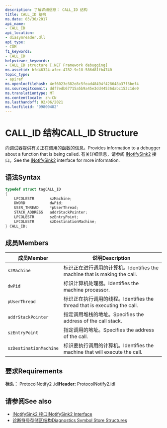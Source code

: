 ```yaml
---
description: 了解详细信息： CALL_ID 结构
title: CALL_ID 结构
ms.date: 03/30/2017
api_name:
- CALL_ID
api_location:
- diasymreader.dll
api_type:
- COM
f1_keywords:
- CALL_ID
helpviewer_keywords:
- CALL_ID structure [.NET Framework debugging]
ms.assetid: bfd46324-afec-4782-9c18-586d81fb4740
topic_type:
- apiref
ms.openlocfilehash: 4ef6023e382e8c5fead48494f428648a37f3bef4
ms.sourcegitcommit: ddf7edb67715a5b9a45e3dd44536dabc153c1de0
ms.translationtype: MT
ms.contentlocale: zh-CN
ms.lasthandoff: 02/06/2021
ms.locfileid: "99800482"
---
```

# <a name="call_id-structure"></a><span data-ttu-id="cf8d1-103">CALL_ID 结构</span><span class="sxs-lookup"><span data-stu-id="cf8d1-103">CALL_ID Structure</span></span>

<span data-ttu-id="cf8d1-104">向调试器提供有关正在调用的函数的信息。</span><span class="sxs-lookup"><span data-stu-id="cf8d1-104">Provides information to a debugger about a function that is being called.</span></span> <span data-ttu-id="cf8d1-105">有关详细信息，请参阅 [INotifySink2](inotifysink2-interface.md) 接口。</span><span class="sxs-lookup"><span data-stu-id="cf8d1-105">See the [INotifySink2](inotifysink2-interface.md) interface for more information.</span></span>  
  
## <a name="syntax"></a><span data-ttu-id="cf8d1-106">语法</span><span class="sxs-lookup"><span data-stu-id="cf8d1-106">Syntax</span></span>  
  
```cpp  
typedef struct tagCALL_ID  
{  
    LPCOLESTR       szMachine;  
    DWORD           dwPid;  
    USER_THREAD     *pUserThread;  
    STACK_ADDRESS   addrStackPointer;  
    LPCOLESTR       szEntryPoint;  
    LPCOLESTR       szDestinationMachine;  
} CALL_ID;  
```  
  
## <a name="members"></a><span data-ttu-id="cf8d1-107">成员</span><span class="sxs-lookup"><span data-stu-id="cf8d1-107">Members</span></span>  
  
|<span data-ttu-id="cf8d1-108">成员</span><span class="sxs-lookup"><span data-stu-id="cf8d1-108">Member</span></span>|<span data-ttu-id="cf8d1-109">说明</span><span class="sxs-lookup"><span data-stu-id="cf8d1-109">Description</span></span>|  
|------------|-----------------|  
|`szMachine`|<span data-ttu-id="cf8d1-110">标识正在进行调用的计算机。</span><span class="sxs-lookup"><span data-stu-id="cf8d1-110">Identifies the machine that is making the call.</span></span>|  
|`dwPid`|<span data-ttu-id="cf8d1-111">标识计算机处理器。</span><span class="sxs-lookup"><span data-stu-id="cf8d1-111">Identifies the machine processor.</span></span>|  
|`pUserThread`|<span data-ttu-id="cf8d1-112">标识正在执行调用的线程。</span><span class="sxs-lookup"><span data-stu-id="cf8d1-112">Identifies the thread that is executing the call.</span></span>|  
|`addrStackPointer`|<span data-ttu-id="cf8d1-113">指定调用堆栈的地址。</span><span class="sxs-lookup"><span data-stu-id="cf8d1-113">Specifies the address of the call stack.</span></span>|  
|`szEntryPoint`|<span data-ttu-id="cf8d1-114">指定调用的地址。</span><span class="sxs-lookup"><span data-stu-id="cf8d1-114">Specifies the address of the call.</span></span>|  
|`szDestinationMachine`|<span data-ttu-id="cf8d1-115">标识要执行调用的计算机。</span><span class="sxs-lookup"><span data-stu-id="cf8d1-115">Identifies the machine that will execute the call.</span></span>|  
  
## <a name="requirements"></a><span data-ttu-id="cf8d1-116">要求</span><span class="sxs-lookup"><span data-stu-id="cf8d1-116">Requirements</span></span>  

 <span data-ttu-id="cf8d1-117">**标头：** ProtocolNotify2 .idl</span><span class="sxs-lookup"><span data-stu-id="cf8d1-117">**Header:** ProtocolNotify2.idl</span></span>  
  
## <a name="see-also"></a><span data-ttu-id="cf8d1-118">请参阅</span><span class="sxs-lookup"><span data-stu-id="cf8d1-118">See also</span></span>

- [<span data-ttu-id="cf8d1-119">INotifySink2 接口</span><span class="sxs-lookup"><span data-stu-id="cf8d1-119">INotifySink2 Interface</span></span>](inotifysink2-interface.md)
- [<span data-ttu-id="cf8d1-120">诊断符号存储区结构</span><span class="sxs-lookup"><span data-stu-id="cf8d1-120">Diagnostics Symbol Store Structures</span></span>](diagnostics-symbol-store-structures.md)
